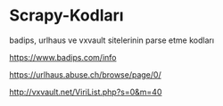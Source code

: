 # Scrapy-Kodları
badips, urlhaus ve vxvault sitelerinin parse etme kodları

https://www.badips.com/info

https://urlhaus.abuse.ch/browse/page/0/

http://vxvault.net/ViriList.php?s=0&m=40
